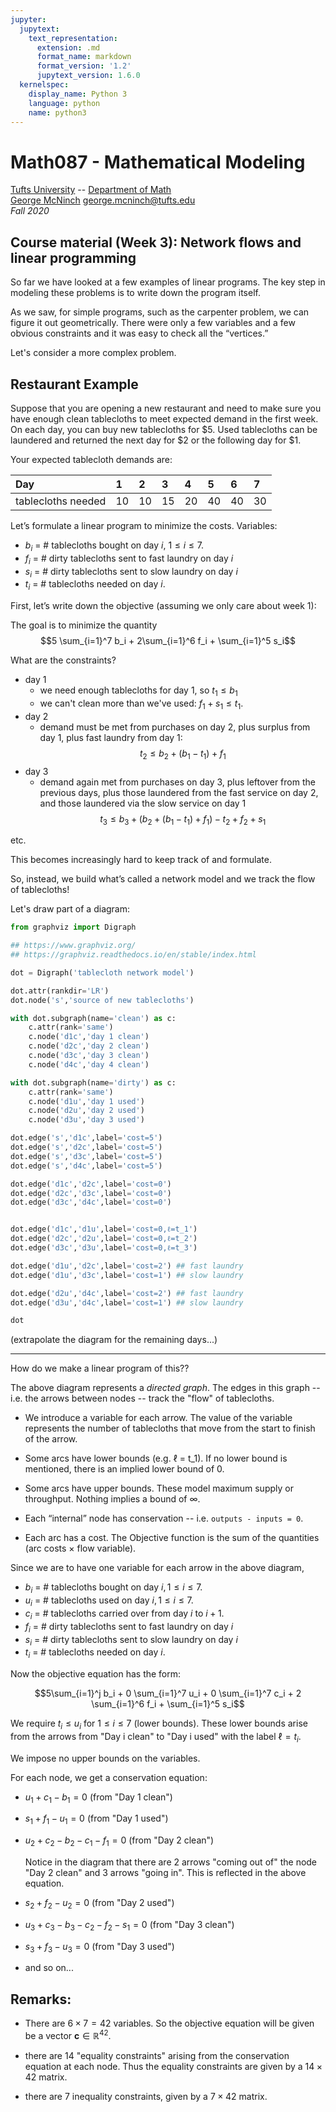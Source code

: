 ```yaml
---
jupyter:
  jupytext:
    text_representation:
      extension: .md
      format_name: markdown
      format_version: '1.2'
      jupytext_version: 1.6.0
  kernelspec:
    display_name: Python 3
    language: python
    name: python3
---
```


Math087 - Mathematical Modeling
===============================
[Tufts University](http://www.tufts.edu) -- [Department of Math](http://math.tufts.edu)  
[George McNinch](http://gmcninch.math.tufts.edu) <george.mcninch@tufts.edu>  
*Fall 2020*

Course material (Week 3): Network flows and linear programming 
---------------------------------------------------------------------------


So far we have looked at a few examples of linear programs. The key step in modeling these
problems is to write down the program itself.

As we saw, for simple programs, such as the carpenter problem, we can figure it out geometrically.
There were only a few variables and a few obvious constraints and it was easy to check all the
“vertices.”

Let's consider a more complex problem.



Restaurant Example
------------------

Suppose that you are opening a new restaurant and need to make sure you have enough clean
tablecloths to meet expected demand in the first week. On each day, you can buy new tablecloths for
\$5. Used tablecloths can be laundered and returned the next day for \$2 or the following day for \$1.

Your expected tablecloth demands are:

| Day                |   1 |   2 |   3 |   4 |   5 |   6 |   7 |
| :--                | :-- | :-- | :-- | :-- | :-- | :-- | :-- |
| tablecloths needed |  10 |  10 |  15 |  20 |  40 |  40 |  30 |

Let’s formulate a linear program to minimize the costs.
Variables:

- $b_i$ = # tablecloths bought on day $i$, $1 ≤ i ≤ 7$.
- $f_i$ = # dirty tablecloths sent to fast laundry on day $i$
- $s_i$ = # dirty tablecloths sent to slow laundry on day $i$
- $t_i$ = # tablecloths needed on day $i$.

First, let’s write down the objective (assuming we only care about week 1):

The goal is to minimize the quantity
$$5 \sum_{i=1}^7 b_i + 2\sum_{i=1}^6 f_i + \sum_{i=1}^5 s_i$$

What are the constraints?

- day 1
  - we need enough tablecloths for day 1, so $t_1 \le b_1$
  - we can't clean more than we've used: $f_1 + s_1 \le t_1$.
- day 2
  - demand must be met from purchases on day 2, plus surplus from day 1, plus fast laundry from day 1:
  $$t_2 \le b_2  + (b_1 - t_1) + f_1$$
- day 3
  - demand again met from purchases on day 3, plus leftover from the previous days, plus
those laundered from the fast service on day 2, and those laundered via the slow service on day 1
  $$t_3 \le b_3 + (b_2 + (b_1 − t_1 ) + f_1 ) − t_2 + f_2 + s_1$$

etc.

This becomes increasingly hard to keep track of and formulate.

So, instead, we build what’s called a network model and we track the flow of tablecloths!

Let's draw part of a diagram:

```python
from graphviz import Digraph

## https://www.graphviz.org/
## https://graphviz.readthedocs.io/en/stable/index.html

dot = Digraph('tablecloth network model')

dot.attr(rankdir='LR')
dot.node('s','source of new tablecloths')

with dot.subgraph(name='clean') as c:
    c.attr(rank='same')
    c.node('d1c','day 1 clean')
    c.node('d2c','day 2 clean')
    c.node('d3c','day 3 clean')
    c.node('d4c','day 4 clean')

with dot.subgraph(name='dirty') as c:
    c.attr(rank='same')
    c.node('d1u','day 1 used')
    c.node('d2u','day 2 used')
    c.node('d3u','day 3 used')

dot.edge('s','d1c',label='cost=5')
dot.edge('s','d2c',label='cost=5')
dot.edge('s','d3c',label='cost=5')
dot.edge('s','d4c',label='cost=5')

dot.edge('d1c','d2c',label='cost=0')
dot.edge('d2c','d3c',label='cost=0')
dot.edge('d3c','d4c',label='cost=0')


dot.edge('d1c','d1u',label='cost=0,ℓ=t_1')
dot.edge('d2c','d2u',label='cost=0,ℓ=t_2')
dot.edge('d3c','d3u',label='cost=0,ℓ=t_3')

dot.edge('d1u','d2c',label='cost=2') ## fast laundry
dot.edge('d1u','d3c',label='cost=1') ## slow laundry

dot.edge('d2u','d4c',label='cost=2') ## fast laundry
dot.edge('d3u','d4c',label='cost=1') ## slow laundry

dot
```

(extrapolate the diagram for the remaining days...)

---

How do we make a linear program of this??

The above diagram represents a *directed graph*. The edges in this graph -- i.e. the arrows between nodes -- track the "flow" of tablecloths.

- We introduce a variable for each arrow. The value of the variable represents the number of tablecloths that move from the start to finish of the arrow.

- Some arcs have lower bounds (e.g. $\ell$ = t_1). If no lower bound is mentioned, there is an implied lower bound of 0.

- Some arcs have upper bounds.
  These model maximum supply or throughput. Nothing implies a bound of $\infty$.
  
- Each “internal” node has conservation -- i.e. ``outputs - inputs = 0``.

- Each arc has a cost. The Objective function is the sum of the quantities (arc costs $\times$ flow variable).



Since we are to have one variable for each arrow in the above diagram,

- $b_i$ = # tablecloths bought on day $i, 1 ≤ i ≤ 7$.
- $u_i$ = # tablecloths used on day $i, 1 ≤ i ≤ 7$.
- $c_i$ = # tablecloths carried over from day $i$ to $i + 1$.
- $f_i$ = # dirty tablecloths sent to fast laundry on day $i$
- $s_i$ = # dirty tablecloths sent to slow laundry on day $i$
- $t_i$ = # tablecloths needed on day $i$.

Now the objective equation has the form:

$$5\sum_{i=1}^j b_i + 0 \sum_{i=1}^7 u_i + 0 \sum_{i=1}^7 c_i + 2 \sum_{i=1}^6 f_i + \sum_{i=1}^5 s_i$$

We require $t_i \le u_i$ for $1 \le i \le 7$ (lower bounds). These lower bounds arise from the arrows from "Day i clean" to "Day i used" with the label $\ell = t_i$. 

We impose no upper bounds on the variables.

For each node, we get a conservation equation:

- $u_1 + c_1 − b_1 = 0$ (from "Day 1 clean")
- $s_1 + f_1 − u_1 = 0$ (from "Day 1 used")
- $u_2 + c_2 − b_2 − c_1 − f_1 = 0$ (from "Day 2 clean")

  Notice in the diagram that there are 2 arrows "coming out of" the node "Day 2 clean"
  and 3 arrows "going in". This is reflected in the above equation.

- $s_2 + f_2 − u_2 = 0$ (from "Day 2 used")
- $u_3 + c_3 − b_3 − c_2 − f_2 − s_1 = 0$ (from "Day 3 clean")
- $s_3 + f_3 − u_3 = 0$ (from "Day 3 used")
- and so on...

Remarks:
--------
- There are $6 \times 7 = 42$ variables. So the objective equation will be given be a vector $\mathbf{c} \in \mathbb{R}^{42}$.

- there are 14 "equality constraints" arising from the conservation equation at each node. Thus the equality constraints are given by a $14 \times 42$ matrix.

- there are 7 inequality constraints, given by a $7 \times 42$ matrix.





```python

```
